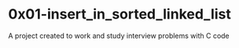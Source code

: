 # 0x01-insert_in_sorted_linked_list

A project created to work and study interview problems with C code

